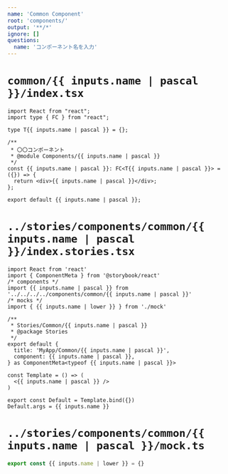 ```yaml
---
name: 'Common Component'
root: 'components/'
output: '**/*'
ignore: []
questions:
  name: 'コンポーネント名を入力'
---
```


# `common/{{ inputs.name | pascal }}/index.tsx`

```tsx
import React from "react";
import type { FC } from "react";

type T{{ inputs.name | pascal }} = {};

/**
 * 〇〇コンポーネント
 * @module Components/{{ inputs.name | pascal }}
 */
const {{ inputs.name | pascal }}: FC<T{{ inputs.name | pascal }}> = ({}) => {
  return <div>{{ inputs.name | pascal }}</div>;
};

export default {{ inputs.name | pascal }};
```

# `../stories/components/common/{{ inputs.name | pascal }}/index.stories.tsx`

```tsx
import React from 'react'
import { ComponentMeta } from '@storybook/react'
/* components */
import {{ inputs.name | pascal }} from '../../../../components/common/{{ inputs.name | pascal }}'
/* mocks */
import { {{ inputs.name | lower }} } from './mock'

/**
 * Stories/Common/{{ inputs.name | pascal }}
 * @package Stories
 */
export default {
  title: 'MyApp/Common/{{ inputs.name | pascal }}',
  component: {{ inputs.name | pascal }},
} as ComponentMeta<typeof {{ inputs.name | pascal }}>

const Template = () => (
  <{{ inputs.name | pascal }} />
)

export const Default = Template.bind({})
Default.args = {{ inputs.name }}
```

# `../stories/components/common/{{ inputs.name | pascal }}/mock.ts`

```ts
export const {{ inputs.name | lower }} = {}
```
